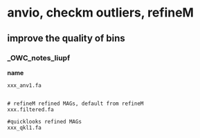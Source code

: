 # anvio, checkm outliers, refineM 
## improve the quality of bins
### _OWC_notes_liupf

**name**
```# anvio refined MAGs, 
xxx_anv1.fa 


# refineM refined MAGs, default from refineM
xxx.filtered.fa

#quicklooks refined MAGs
xxx_qkl1.fa

```
